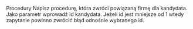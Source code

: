 Procedury
Napisz procedurę, która zwróci powiązaną firmę dla kandydata. Jako parametr wprowadź id kandydata. Jeżeli id jest mniejsze od 1 wtedy zapytanie powinno zwrócić błąd odnośnie wybranego id.
